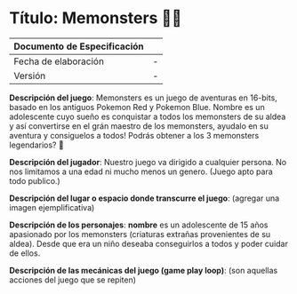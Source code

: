 # Título: Memonsters 👾🌄


| Documento de Especificación |    |
|-----------------------------|----|
| Fecha de elaboración        | -  |
| Versión                     | -  |

**Descripción del juego**: Memonsters es un juego de aventuras en 16-bits, basado en los antiguos Pokemon Red y Pokemon Blue. Nombre es un adolescente cuyo sueño es conquistar a todos los memonsters de su aldea y así convertirse en el grán maestro de los memonsters, ayudalo en su aventura y consiguelos a todos! Podrás obtener a los 3 memonsters legendarios? 🤔

**Descripción del jugador**: Nuestro juego va dirigido a cualquier persona. No nos limitamos a una edad ni mucho menos un genero. (Juego apto para todo publico.)

**Descripción del lugar o espacio donde transcurre el juego**: (agregar una imagen ejemplificativa)

**Descripción de los personajes**: **nombre** es un adolescente de 15 años apasionado por los memonsters (criaturas extrañas provenientes de su aldea). Desde que era un niño deseaba conseguirlos a todos y poder cuidar de ellos.

**Descripción de las mecánicas del juego (game play loop)**: (son aquellas acciones del juego que se repiten)
